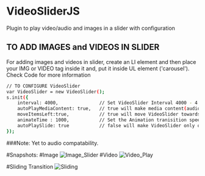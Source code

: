 
# VideoSliderJS
Plugin to play video/audio and images in a slider with configuration 

## TO ADD IMAGES and VIDEOS IN SLIDER
For adding images and videos in slider, create an LI element and then place your IMG or VIDEO tag inside it and, put it inside UL element ('carousel'). Check Code for more information

```sh
// TO CONFIGURE VideoSlider
var VideoSlider = new VideoSlider();
s.init({
    interval: 4000,               // Set VideoSlider Interval 4000 - 4 sec.
    autoPlayMediaContent: true,   // true will make media content(audio/video) runs automatically on coming in front, FALSE will not play video.
    moveItemsLeft:true,           // true will move VideoSlider towards left, FALSE will move VideoSlider towards right.
    animateTime : 1000,           // Set the Animation tranisition speed (set in css as well)
    autoPlaySlide: true           // false will make VideoSlider only on button click
});
```
###Note:
Yet to audio compatability.

#Snapshots:
#Image
<img src="https://image.ibb.co/eB0AFF/Image_Slider.png" alt="Image_Slider" border="0">
#Video
<img src="https://image.ibb.co/mn0uaF/Video_Play.png" alt="Video_Play" border="0">

#Sliding Transition
<img src="https://image.ibb.co/n3J82v/Sliding.png" alt="Sliding" border="0">
